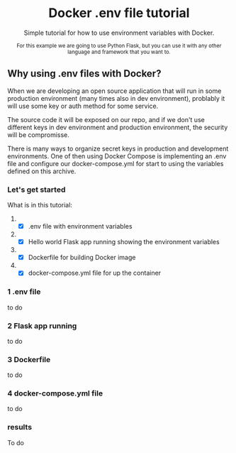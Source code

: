 <div align="center">

# Docker .env file tutorial

Simple tutorial for how to use environment variables with Docker. 

<small>For this example we are going to use Python Flask, but you can use it with any other language and framework that you want to.</small>
 
</div>

## Why using .env files with Docker?
When we are developing an open source application that will run in some production environment (many times also in dev environment), problably it will use some key or auth method for some service.

The source code it will be exposed on our repo, and if we don't use different keys in dev environment and production environment, the security will be compromisse.

There is many ways to organize secret keys in production and development environments. One of then using Docker Compose is implementing an .env file and configure our docker-compose.yml for start to using the variables defined on this archive.

### Let's get started

What is in this tutorial:
1. - [x] .env file with environment variables
2. - [x] Hello world Flask app running showing the environment variables
3. - [x] Dockerfile for building Docker image
4. - [x] docker-compose.yml file for up the container

### 1 .env file
to do

### 2 Flask app running
to do

### 3 Dockerfile
to do

### 4 docker-compose.yml file
to do

### results
To do